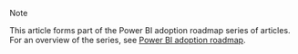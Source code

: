 > [!NOTE]
> This article forms part of the Power BI adoption roadmap series of articles. For an overview of the series, see [Power BI adoption roadmap](../powerbi-adoption-roadmap-overview.md).